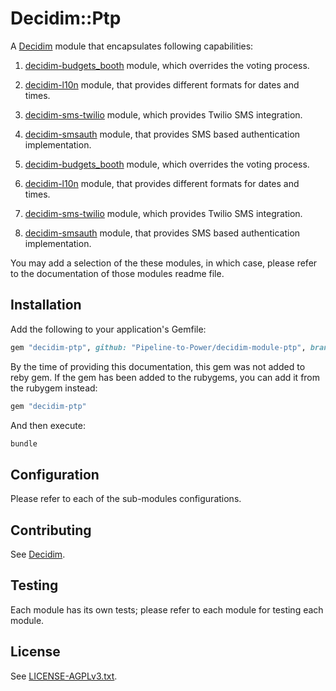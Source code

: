 # Decidim::Ptp

A [Decidim](https://github.com/decidim/decidim) module that encapsulates following capabilities:
1. [decidim-budgets_booth](./decidim-budgets_booth) module, which overrides the voting process.
2. [decidim-l10n](./decidim-l10n) module, that provides different formats for dates and times.
3. [decidim-sms-twilio](./decidim-sms-twilio) module, which provides Twilio SMS integration.
4. [decidim-smsauth](./decidim-smsauth) module, that provides SMS based authentication implementation.

1. [decidim-budgets_booth](./decidim-budgets_booth) module, which overrides the
   voting process.
2. [decidim-l10n](./decidim-l10n) module, that provides different formats for
   dates and times.
3. [decidim-sms-twilio](./decidim-sms-twilio) module, which provides Twilio SMS
   integration.
4. [decidim-smsauth](./decidim-smsauth) module, that provides SMS based
   authentication implementation.

You may add a selection of the these modules, in which case, please refer to the
documentation of those modules readme file.

## Installation

Add the following to your application's Gemfile:

```ruby
gem "decidim-ptp", github: "Pipeline-to-Power/decidim-module-ptp", branch: "release/0.26-stable"
```

By the time of providing this documentation, this gem was not added to reby gem. If the gem has been added to the
rubygems, you can add it from the rubygem instead:

```ruby
gem "decidim-ptp"
```

And then execute:

```bash
bundle
```

## Configuration

Please refer to each of the sub-modules configurations.

## Contributing

See [Decidim](https://github.com/decidim/decidim).

## Testing

Each module has its own tests; please refer to each module for testing each
module.

## License

See [LICENSE-AGPLv3.txt](LICENSE-AGPLv3.txt).
